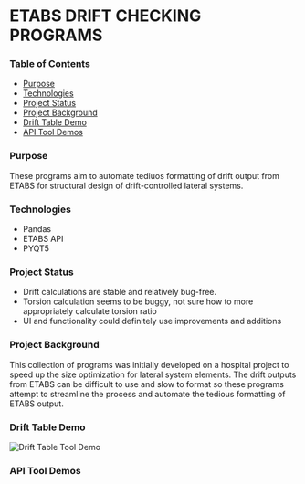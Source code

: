# ETABS DRIFT CHECKING PROGRAMS

### Table of Contents
* [Purpose](#purpose)
* [Technologies](#technologies)
* [Project Status](#project-status)
* [Project Background](#project-background)
* [Drift Table Demo](#table-demo)
* [API Tool Demos](#API-demo)


### Purpose
These programs aim to automate tediuos formatting of drift output from ETABS for structural design of drift-controlled lateral systems.

### Technologies
 - Pandas
 - ETABS API
 - PYQT5

### Project Status
 - Drift calculations are stable and relatively bug-free. 
 - Torsion calculation seems to be buggy, not sure how to more appropriately calculate torsion ratio
 - UI and functionality could definitely use improvements and additions

### Project Background
This collection of programs was initially developed on a hospital project to speed up the size optimization for lateral system elements. The drift outputs from ETABS can be difficult to use and slow to format so these programs attempt to streamline the process and automate the tedious formatting of ETABS output.

### Drift Table Demo
![Drift Table Tool Demo](demos/driftTable_demo.gif)


### API Tool Demos
